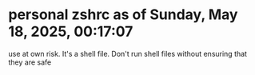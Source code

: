 # personal zshrc as of Sunday, May 18, 2025, 00:17:07

use at own risk.
It's a shell file.
Don't run shell files without ensuring that they are safe
